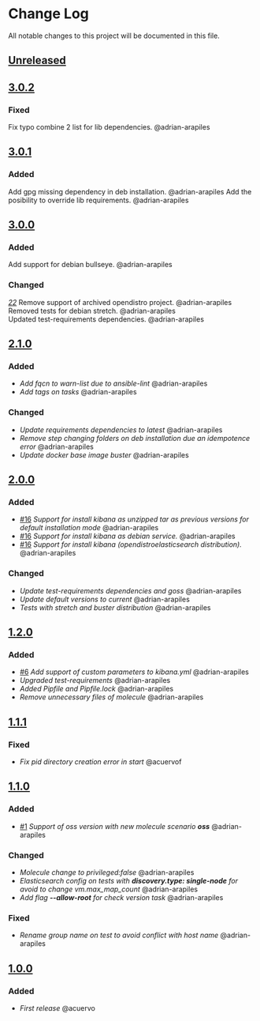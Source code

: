 # Change Log
All notable changes to this project will be documented in this file.

## [Unreleased](https://github.com/idealista/kibana_role/tree/develop)


## [3.0.2](https://github.com/idealista/kibana_role/tree/3.0.2)
### Fixed
Fix typo combine 2 list for lib dependencies. @adrian-arapiles

## [3.0.1](https://github.com/idealista/kibana_role/tree/3.0.1)
### Added
Add gpg missing dependency in deb installation. @adrian-arapiles
Add the posibility to override lib requirements. @adrian-arapiles


## [3.0.0](https://github.com/idealista/kibana_role/tree/3.0.0)
### Added
Add support for debian bullseye. @adrian-arapiles  
### Changed
*[22](https://github.com/idealista/kibana_role/issues/22)* Remove support of archived opendistro project. @adrian-arapiles
Removed tests for debian stretch. @adrian-arapiles  
Updated test-requirements dependencies. @adrian-arapiles  

## [2.1.0](https://github.com/idealista/kibana_role/tree/2.1.0)
### Added
- *Add fqcn to warn-list due to ansible-lint* @adrian-arapiles
- *Add tags on tasks* @adrian-arapiles

### Changed
- *Update requirements dependencies to latest* @adrian-arapiles
- *Remove step changing folders on deb installation due an idempotence error* @adrian-arapiles
- *Update docker base image buster* @adrian-arapiles

## [2.0.0](https://github.com/idealista/kibana_role/tree/2.0.0)
### Added
- [#16](https://github.com/idealista/kibana_role/issues/16) *Support for install kibana as unzipped tar as previous versions for default installation mode* @adrian-arapiles
- [#16](https://github.com/idealista/kibana_role/issues/16) *Support for install kibana as debian service.* @adrian-arapiles
- [#16](https://github.com/idealista/kibana_role/issues/16) *Support for install kibana (opendistroelasticsearch distribution).* @adrian-arapiles

### Changed
- *Update test-requirements dependencies and goss* @adrian-arapiles
- *Update default versions to current* @adrian-arapiles
- *Tests with stretch and buster distribution* @adrian-arapiles

## [1.2.0](https://github.com/idealista/kibana_role/tree/1.2.0)
### Added
- [#6](https://github.com/idealista/kibana_role/issues/6) *Add support of custom parameters to kibana.yml* @adrian-arapiles
- *Upgraded test-requirements*   @adrian-arapiles
- *Added Pipfile and Pipfile.lock* @adrian-arapiles
- *Remove unnecessary files of molecule* @adrian-arapiles

## [1.1.1](https://github.com/idealista/kibana_role/tree/1.1.1)
### Fixed
- *Fix pid directory creation error in start* @acuervof

## [1.1.0](https://github.com/idealista/kibana_role/tree/1.1.0)
### Added
- [#1](https://github.com/idealista/kibana_role/issues/1) *Support of oss version with new molecule scenario **oss*** @adrian-arapiles

### Changed
- *Molecule change to privileged:false* @adrian-arapiles
- *Elasticsearch config on tests with **discovery.type: single-node** for avoid to change vm.max_map_count* @adrian-arapiles
- *Add flag **--allow-root** for check version task* @adrian-arapiles

### Fixed
- *Rename group name on test to avoid conflict with host name* @adrian-arapiles

## [1.0.0](https://github.com/idealista/kibana_role/tree/1.0.0)
### Added
- *First release* @acuervo
